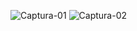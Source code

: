 ![Captura-01](https://user-images.githubusercontent.com/80335250/213897407-4061bb2f-ffe1-4b0d-b5bb-f49e5c5b4aaf.JPG)
![Captura-02](https://user-images.githubusercontent.com/80335250/213897410-dcf3c620-aed7-424c-a837-62cac0e6d4ae.JPG)

